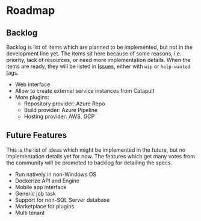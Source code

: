 # Roadmap

## Backlog

Backlog is list of items which are planned to be implemented, but not in the development line yet.
The items sit here because of some reasons, i.e. priority, lack of resources, or need more implementation details.
When the items are ready, they will be listed in [Issues](https://github.com/Polyrific-Inc/OpenCatapult/issues), either with `wip` or `help-wanted` tags.

- Web interface
- Allow to create external service instances from Catapult
- More plugins:
  - Repository provider: Azure Repo
  - Build provider: Azure Pipeline
  - Hosting provider: AWS, GCP

## Future Features

This is the list of ideas which might be implemented in the future, but no implementation details yet for now.
The features which get many votes from the community will be promoted to backlog for detailing the specs.

- Run natively in non-Windows OS
- Dockerize API and Engine
- Mobile app interface
- Generic job task
- Support for non-SQL Server database
- Marketplace for plugins
- Multi tenant
